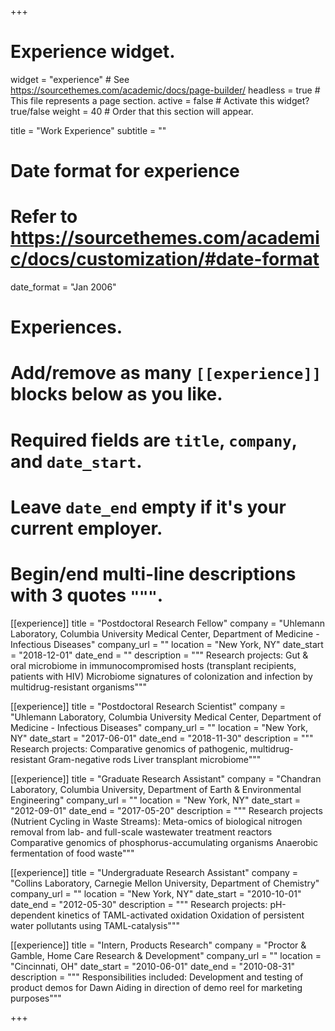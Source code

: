 +++
# Experience widget.
widget = "experience"  # See https://sourcethemes.com/academic/docs/page-builder/
headless = true  # This file represents a page section.
active = false  # Activate this widget? true/false
weight = 40  # Order that this section will appear.

title = "Work Experience"
subtitle = ""

# Date format for experience
#   Refer to https://sourcethemes.com/academic/docs/customization/#date-format
date_format = "Jan 2006"

# Experiences.
#   Add/remove as many `[[experience]]` blocks below as you like.
#   Required fields are `title`, `company`, and `date_start`.
#   Leave `date_end` empty if it's your current employer.
#   Begin/end multi-line descriptions with 3 quotes `"""`.
[[experience]]
  title = "Postdoctoral Research Fellow"
  company = "Uhlemann Laboratory, Columbia University Medical Center, Department of Medicine - Infectious Diseases"
  company_url = ""
  location = "New York, NY"
  date_start = "2018-12-01"
  date_end = ""
  description = """
  Research projects:
	Gut & oral microbiome in immunocompromised hosts (transplant recipients, patients with HIV)
	Microbiome signatures of colonization and infection by multidrug-resistant organisms"""
  
[[experience]]
  title = "Postdoctoral Research Scientist"
  company = "Uhlemann Laboratory, Columbia University Medical Center, Department of Medicine - Infectious Diseases"
  company_url = ""
  location = "New York, NY"
  date_start = "2017-06-01"
  date_end = "2018-11-30"
  description = """
  Research projects:
	Comparative genomics of pathogenic, multidrug-resistant Gram-negative rods
	Liver transplant microbiome"""

[[experience]]
  title = "Graduate Research Assistant"
  company = "Chandran Laboratory, Columbia University, Department of Earth & Environmental Engineering"
  company_url = ""
  location = "New York, NY"
  date_start = "2012-09-01"
  date_end = "2017-05-20"
  description = """
  Research projects (Nutrient Cycling in Waste Streams):
	Meta-omics of biological nitrogen removal from lab- and full-scale wastewater treatment reactors
	Comparative genomics of phosphorus-accumulating organisms
	Anaerobic fermentation of food waste"""
  
[[experience]]
  title = "Undergraduate Research Assistant"
  company = "Collins Laboratory, Carnegie Mellon University, Department of Chemistry"
  company_url = ""
  location = "New York, NY"
  date_start = "2010-10-01"
  date_end = "2012-05-30"
  description = """
  Research projects:
	pH-dependent kinetics of TAML-activated oxidation 
	Oxidation of persistent water pollutants using TAML-catalysis"""

[[experience]]
  title = "Intern, Products Research"
  company = "Proctor & Gamble, Home Care Research & Development"
  company_url = ""
  location = "Cincinnati, OH"
  date_start = "2010-06-01"
  date_end = "2010-08-31"
  description = """
  Responsibilities included:
	Development and testing of product demos for Dawn
	Aiding in direction of demo reel for marketing purposes"""
  
+++
